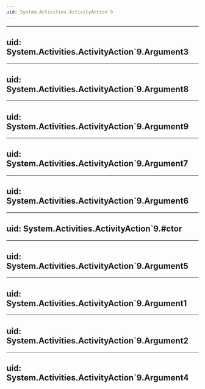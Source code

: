 ```yaml
---
uid: System.Activities.ActivityAction`9
---
```


---
uid: System.Activities.ActivityAction`9.Argument3
---

---
uid: System.Activities.ActivityAction`9.Argument8
---

---
uid: System.Activities.ActivityAction`9.Argument9
---

---
uid: System.Activities.ActivityAction`9.Argument7
---

---
uid: System.Activities.ActivityAction`9.Argument6
---

---
uid: System.Activities.ActivityAction`9.#ctor
---

---
uid: System.Activities.ActivityAction`9.Argument5
---

---
uid: System.Activities.ActivityAction`9.Argument1
---

---
uid: System.Activities.ActivityAction`9.Argument2
---

---
uid: System.Activities.ActivityAction`9.Argument4
---
